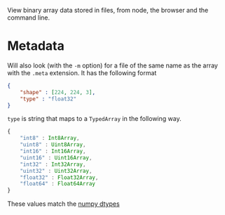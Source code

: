 View binary array data stored in files, from node, the browser and the command line.

# Metadata

Will also look (with the `-m` option) for a file of the same name as the array
with the `.meta` extension. It has the following format

```json
{
	"shape" : [224, 224, 3],
	"type" : "float32"
}
```

`type` is string that maps to a `TypedArray` in the following way.

```javascript
{
	"int8" : Int8Array,
	"uint8" : Uint8Array,
	"int16" : Int16Array,
	"uint16" : Uint16Array,
	"int32" : Int32Array,
	"uint32" : Uint32Array,
	"float32" : Float32Array,
	"float64" : Float64Array
}
```

These values match the [numpy dtypes](http://docs.scipy.org/doc/numpy-1.10.1/user/basics.types.html)
